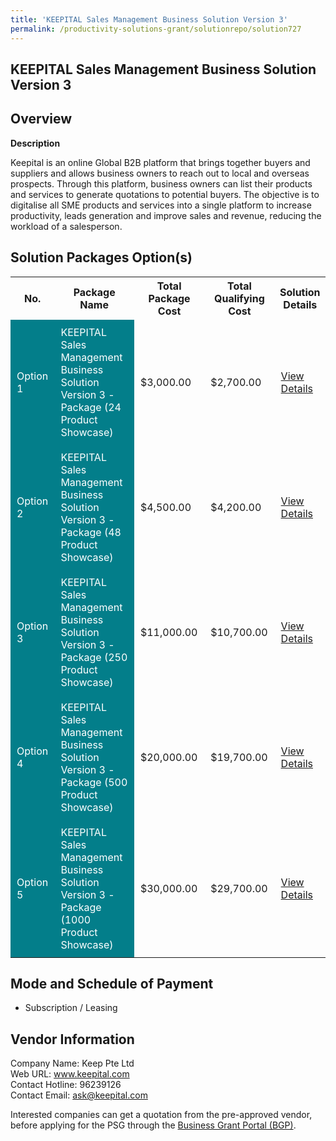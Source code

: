 ```yaml
---
title: 'KEEPITAL Sales Management Business Solution Version 3'
permalink: /productivity-solutions-grant/solutionrepo/solution727
---
```


## KEEPITAL Sales Management Business Solution Version 3

## Overview

**Description**

Keepital is an online Global B2B platform that brings together buyers and suppliers and allows business owners to reach out to local and overseas prospects. Through this platform, business owners can list their products and services to generate quotations to potential buyers. The objective is to digitalise all SME products and services into a single platform to increase productivity, leads generation and improve sales and revenue, reducing the workload of a salesperson.

## Solution Packages Option(s)

<table>
<tr>
<th><b>No.</b></th>
<th><b>Package Name</b></th>
<th><b>Total Package Cost</b></th>
<th><b>Total Qualifying Cost</b></th>
<th><b>Solution Details</b></th>
</tr>
<tr>
<td style='padding: 10px; background-color: #037E8A; color: #FFFFFF;'>Option 1</td>
<td style='padding: 10px; background-color: #037E8A; color: #FFFFFF;'>KEEPITAL Sales Management Business Solution Version 3 - Package (24 Product Showcase)</td>
<td style='padding: 10px;'>$3,000.00</td>
<td style='padding: 10px;'>$2,700.00</td>
<td style='padding: 10px;'><a href='/images/psg/Keep_2021_07_28_Desensitised_Annex_3_Part_1.pdf' target='_blank'>View Details</a></td>
</tr>
<tr>
<td style='padding: 10px; background-color: #037E8A; color: #FFFFFF;'>Option 2</td>
<td style='padding: 10px; background-color: #037E8A; color: #FFFFFF;'>KEEPITAL Sales Management Business Solution Version 3 - Package (48 Product Showcase)</td>
<td style='padding: 10px;'>$4,500.00</td>
<td style='padding: 10px;'>$4,200.00</td>
<td style='padding: 10px;'><a href='/images/psg/Keep_2021_07_28_Desensitised_Annex_3_Part_2.pdf' target='_blank'>View Details</a></td>
</tr>
<tr>
<td style='padding: 10px; background-color: #037E8A; color: #FFFFFF;'>Option 3</td>
<td style='padding: 10px; background-color: #037E8A; color: #FFFFFF;'>KEEPITAL Sales Management Business Solution Version 3 - Package (250 Product Showcase)</td>
<td style='padding: 10px;'>$11,000.00</td>
<td style='padding: 10px;'>$10,700.00</td>
<td style='padding: 10px;'><a href='/images/psg/Keep_2021_07_28_Desensitised_Annex_3_Part_3.pdf' target='_blank'>View Details</a></td>
</tr>
<tr>
<td style='padding: 10px; background-color: #037E8A; color: #FFFFFF;'>Option 4</td>
<td style='padding: 10px; background-color: #037E8A; color: #FFFFFF;'>KEEPITAL Sales Management Business Solution Version 3 - Package (500 Product Showcase)</td>
<td style='padding: 10px;'>$20,000.00</td>
<td style='padding: 10px;'>$19,700.00</td>
<td style='padding: 10px;'><a href='/images/psg/Keep_2021_07_28_Desensitised_Annex_3_Part_4.pdf' target='_blank'>View Details</a></td>
</tr>
<tr>
<td style='padding: 10px; background-color: #037E8A; color: #FFFFFF;'>Option 5</td>
<td style='padding: 10px; background-color: #037E8A; color: #FFFFFF;'>KEEPITAL Sales Management Business Solution Version 3 - Package (1000 Product Showcase)</td>
<td style='padding: 10px;'>$30,000.00</td>
<td style='padding: 10px;'>$29,700.00</td>
<td style='padding: 10px;'><a href='/images/psg/Keep_2021_07_28_Desensitised_Annex_3_Part_5.pdf' target='_blank'>View Details</a></td>
</tr>
</table>

## Mode and Schedule of Payment

 - Subscription / Leasing

## Vendor Information

 Company Name: Keep Pte Ltd<br>Web URL: www.keepital.com <br>Contact Hotline: 96239126 <br>Contact Email: ask@keepital.com <br>

Interested companies can get a quotation from the pre-approved vendor, before applying for the PSG through the <a href='https://www.businessgrants.gov.sg/' target='_blank' rel='noopener'>Business Grant Portal (BGP)</a>.

<script src="/jquery/resize-tables.js"></script>
